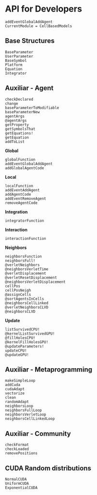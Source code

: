 # API for Developers

```@meta
addEventGlobalAddAgent
CurrentModule = CellBasedModels
```

## Base Structures

```@docs
BaseParameter
UserParameter
BaseSymbol
Platform
Equation
Integrator
```

## Auxiliar - Agent

```@docs
checkDeclared
change
baseParameterToModifiable
baseParameterNew
agentArgs
@agentArgs
getProperty
getSymbolsThat
getEquations!
getEquation
addToList
```

**Global**

```@docs
globalFunction
addEventGlobalAddAgent
addGlobalAgentCode
```

**Local**

```@docs
localFunction
addEventAddAgent
addAgentCode
addEventRemoveAgent
removeAgentCode
```

**Integration**

```@docs
integratorFunction
```

**Interaction**

```@docs
interactionFunction
```

**Neighbors**
```@docs
neighborsFunction
neighborsFull!
@verletNeighbors
@neighborsVerletTime
@verletDisplacement
@verletResetDisplacement
@neighborsVerletDisplacement
cellPos
cellPosNeigh
@assignCells
@sortAgentsInCells
@neighborsCellLinked
@verletNeighborsCLVD
@neighborsCLVD
```

**Update**
```@docs
listSurvivedCPU!
@kernelListSurvivedGPU!
@fillHolesCPU!
@kernelFillHolesGPU!
@updateParameters!
updateCPU!
@updateGPU!
```

## Auxiliar - Metaprogramming

```@docs
makeSimpleLoop
addCuda
cudaAdapt
vectorize
clean
randomAdapt
neighborsLoop
neighborsFullLoop
neighborsVerletLoop
neighborsCellLinkedLoop
```
## Auxiliar - Community

```@docs
checkFormat
checkLoaded
removePositions
```

## CUDA Random distributions

```@docs
NormalCUDA
UniformCUDA
ExponentialCUDA
```
